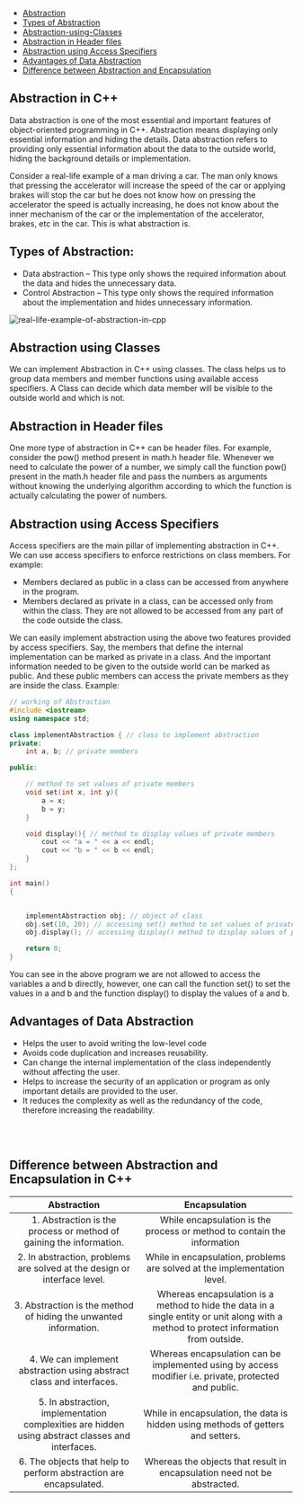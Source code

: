 - [Abstraction](#Abstraction-in-C++)
- [Types of Abstraction](#Types-of-Abstraction)
- [Abstraction-using-Classes](#Abstraction-using-Classes)
- [Abstraction in Header files](#Abstraction-in-Header-files)
- [Abstraction using Access Specifiers](#Abstraction-using-Access-Specifiers)
- [Advantages of Data Abstraction](#Advantages-of-Data-Abstraction)
- [Difference between Abstraction and Encapsulation](#Difference-between-Abstraction-and-Encapsulation-in-C++)



## Abstraction in C++

Data abstraction is one of the most essential and important features of object-oriented programming in C++. Abstraction means displaying only essential information and hiding the details. Data abstraction refers to providing only essential information about the data to the outside world, hiding the background details or implementation. 

Consider a real-life example of a man driving a car. The man only knows that pressing the accelerator will increase the speed of the car or applying brakes will stop the car but he does not know how on pressing the accelerator the speed is actually increasing, he does not know about the inner mechanism of the car or the implementation of the accelerator, brakes, etc in the car. This is what abstraction is.


## Types of Abstraction:
- Data abstraction – This type only shows the required information about the data and hides the unnecessary data.
- Control Abstraction – This type only shows the required information about the implementation and hides unnecessary information.

![real-life-example-of-abstraction-in-cpp](https://user-images.githubusercontent.com/105644935/215349517-3d68d6f9-7bf9-4170-9812-28920a34bc92.png)

## Abstraction using Classes

We can implement Abstraction in C++ using classes. The class helps us to group data members and member functions using available access specifiers. A Class can decide which data member will be visible to the outside world and which is not. 


## Abstraction in Header files

One more type of abstraction in C++ can be header files. For example, consider the pow() method present in math.h header file. Whenever we need to calculate the power of a number, we simply call the function pow() present in the math.h header file and pass the numbers as arguments without knowing the underlying algorithm according to which the function is actually calculating the power of numbers.



## Abstraction using Access Specifiers

Access specifiers are the main pillar of implementing abstraction in C++. We can use access specifiers to enforce restrictions on class members. For example:

- Members declared as public in a class can be accessed from anywhere in the program.
- Members declared as private in a class, can be accessed only from within the class. They are not allowed to be accessed from any part of the code outside the class.

We can easily implement abstraction using the above two features provided by access specifiers. Say, the members that define the internal implementation can be marked as private in a class. And the important information needed to be given to the outside world can be marked as public. And these public members can access the private members as they are inside the class. 
Example: 
```cpp
// working of Abstraction
#include <iostream>
using namespace std;

class implementAbstraction { // class to implement abstraction
private:
	int a, b; // private members

public:

	// method to set values of private members
	void set(int x, int y){
		a = x;
		b = y;
	}

	void display(){ // method to display values of private members
		cout << "a = " << a << endl;
		cout << "b = " << b << endl;
	}
};

int main()
{


	implementAbstraction obj; // object of class
	obj.set(10, 20); // accessing set() method to set values of private members
	obj.display(); // accessing display() method to display values of private members

	return 0;
}
```
You can see in the above program we are not allowed to access the variables a and b directly, however, one can call the function set() to set the values in a and b and the function display() to display the values of a and b. 


## Advantages of Data Abstraction
- Helps the user to avoid writing the low-level code
- Avoids code duplication and increases reusability.
- Can change the internal implementation of the class independently without affecting the user.
- Helps to increase the security of an application or program as only important details are provided to the user.
- It reduces the complexity as well as the redundancy of the code, therefore increasing the readability.

<br><br>


## Difference between Abstraction and Encapsulation in C++

| Abstraction  | Encapsulation |
| :---: | :---: |
| 1. Abstraction is the process or method of gaining the information.   | While encapsulation is the process or method to contain the information  |
| 2. In abstraction, problems are solved at the design or interface level.  | While in encapsulation, problems are solved at the implementation level. |
| 3. Abstraction is the method of hiding the unwanted information.  | Whereas encapsulation is a method to hide the data in a single entity or unit along with a method to protect information from outside.  |
| 4. We can implement abstraction using abstract class and interfaces. | Whereas encapsulation can be implemented using by access modifier i.e. private, protected and public. |
| 5. In abstraction, implementation complexities are hidden using abstract classes and interfaces. | While in encapsulation, the data is hidden using methods of getters and setters. |
| 6. The objects that help to perform abstraction are encapsulated. | Whereas the objects that result in encapsulation need not be abstracted. |











